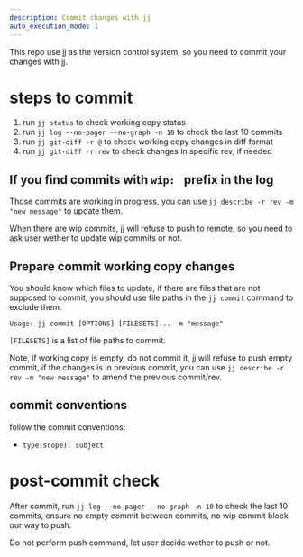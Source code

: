 ```yaml
---
description: Commit changes with jj
auto_execution_mode: 1
---
```


This repo use jj as the version control system, so you need to commit your changes with jj.

# steps to commit

1. run `jj status` to check working copy status
2. run `jj log --no-pager --no-graph -n 10` to check the last 10 commits
3. run `jj git-diff -r @` to check working copy changes in diff format
4. run `jj git-diff -r rev` to check changes in specific rev, if needed

## If you find commits with `wip: ` prefix in the log

Those commits are working in progress, you can use `jj describe -r rev -m "new message"` to update them.

When there are wip commits, jj will refuse to push to remote, so you need to ask user wether to update wip commits or not.

## Prepare commit working copy changes

You should know which files to update, if there are files that are not supposed to commit, you should use file paths in the `jj commit` command to exclude them.

`Usage: jj commit [OPTIONS] [FILESETS]... -m "message"`

`[FILESETS]` is a list of file paths to commit.

Note, if working copy is empty, do not commit it, jj will refuse to push empty commit, if the changes is in previous commit, you can use `jj describe -r rev -m "new message"` to amend the previous commit/rev.

## commit conventions

follow the commit conventions:

- `type(scope): subject`

# post-commit check

After commit, run `jj log --no-pager --no-graph -n 10` to check the last 10 commits, ensure no empty commit between commits, no wip commit block our way to push.

Do not perform push command, let user decide wether to push or not.
